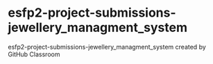 # esfp2-project-submissions-jewellery_managment_system
esfp2-project-submissions-jewellery_managment_system created by GitHub Classroom
